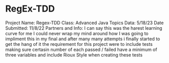 # RegEx-TDD
Project Name: Regex-TDD 
Class: Advanced Java Topics
Data: 5/18/23
Date Submitted: 11/8/22
Partners and Info: I can say this was the harest learning curve for me I could never wrap my mind around how I was going to impliment this in my final and after many many attempts i finally started to get the hang of it the requirement for this project 
were to include tests making sure certasin number of each passed / failed 
have a minimum of three variables and include Rioux Style when creating these tests
